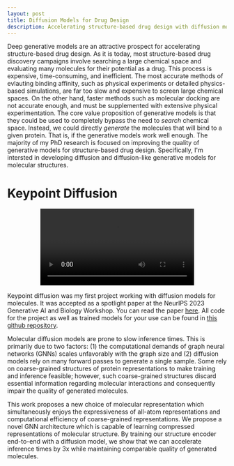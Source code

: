 ```yaml
---
layout: post
title: Diffusion Models for Drug Design
description: Accelerating structure-based drug design with diffusion models.
---
```

<!-- description: Accelerating molecular diffusion models with learned protein structure representations.  -->

<!-- # Overview -->
<!-- Overview
======== -->
Deep generative models are an attractive prospect for accelerating structure-based drug design. As it is today, most structure-based drug discovery campaigns involve searching a large chemical space and evaluating many molecules for their potential as a drug. This process is expensive, time-consuming, and inefficient. The most accurate methods of evlauting binding affinity, such as physical experiments or detailed physics-based simulations, are far too slow and expensive to screen large chemical spaces. On the other hand, faster methods such as molecular docking are not accurate enough, and must be supplemented with extensive physical experimentation. The core value proposition of generative models is that they could be used to completely bypass the need to *search* chemical space. Instead, we could directly *generate* the molecules that will bind to a given protein. That is, if the generative models work well enough. The majority of my PhD research is focused on improving the quality of generative models for structure-based drug design. Specifically, I'm intersted in developing diffusion and diffusion-like generative models for molecular structures.

<!-- # Diffusion Models

Diffusion models are a powerful class of deep generative model which currently achieve state of the art performance in multiple domains. Although they were originally developed for image generation, recent work has shown that they can be adapted successfully for generating 3D molecules.  -->

<!-- Diffusion models can be viewed as models that learn a transport map which can transport samples from one probability distribution to samples from a different probability distribution. At a high level, rather than pre  -->

<!-- By conditioning the generation process on a protein structure, we can generate molecules that are predicted to bind to the protein.  -->


# Keypoint Diffusion
<div style="text-align:center">
  <video controls autoplay loop style="width:70%">
    <source src="/assets/videos/kp_diff.mp4" type="video/mp4">
    Your browser does not support the video tag.
  </video>
</div>

Keypoint diffusion was my first project working with diffusion models for molecules. It was accepted as a spotlight paper at the NeurIPS 2023 Generative AI and Biology Workshop. You can read the paper [here](https://arxiv.org/abs/2311.13466). All code for the project as well as trained models for your use can be found in [this github repository](https://github.com/dunni3/keypoint-diffusion). 

Molecular diffusion models are prone to slow inference times. This is primarily due to two factors: (1) the computational demands of graph neural networks (GNNs) scales unfavorably with the graph size and (2) diffusion models rely on many forward passes to generate a single sample. Some rely on coarse-grained structures of protein representations to make training and inference feasible; however, such coarse-grained structures discard essential information regarding molecular interactions and consequently impair the quality of generated molecules.

This work proposes a new choice of molecular representation which simultaneously enjoys the expressiveness of all-atom representations and computational efficiency of coarse-grained representations. We propose a novel GNN architecture which is capable of learning compressed representations of molecular structure. By training our structure encoder end-to-end with a diffusion model, we show that we can accelerate inference times by 3x while maintaining comparable quality of generated molecules.